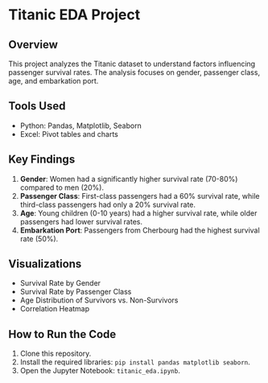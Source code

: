 # Titanic EDA Project

## Overview
This project analyzes the Titanic dataset to understand factors influencing passenger survival rates. The analysis focuses on gender, passenger class, age, and embarkation port.

## Tools Used
- Python: Pandas, Matplotlib, Seaborn
- Excel: Pivot tables and charts

## Key Findings
1. **Gender**: Women had a significantly higher survival rate (70-80%) compared to men (20%).
2. **Passenger Class**: First-class passengers had a 60% survival rate, while third-class passengers had only a 20% survival rate.
3. **Age**: Young children (0-10 years) had a higher survival rate, while older passengers had lower survival rates.
4. **Embarkation Port**: Passengers from Cherbourg had the highest survival rate (50%).

## Visualizations
- Survival Rate by Gender
- Survival Rate by Passenger Class
- Age Distribution of Survivors vs. Non-Survivors
- Correlation Heatmap

## How to Run the Code
1. Clone this repository.
2. Install the required libraries: `pip install pandas matplotlib seaborn`.
3. Open the Jupyter Notebook: `titanic_eda.ipynb`.

